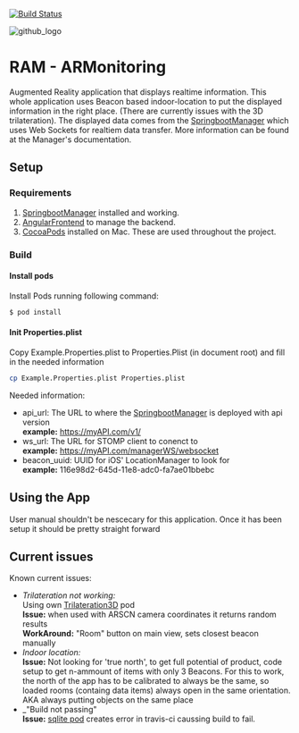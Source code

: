 [![Build Status](https://travis-ci.org/FinalworkDigX/ARMonitoringApp.svg?branch=master)](https://travis-ci.org/FinalworkDigX/ARMonitoringApp)

<img src="https://i.imgur.com/hvj4iMi.png" alt="github_logo"/>


# RAM - ARMonitoring

Augmented Reality application that displays realtime information. This whole application uses Beacon based indoor-location to put the displayed information in the right place. (There are currently issues with the 3D trilateration).
The displayed data comes from the [SpringbootManager](https://github.com/FinalworkDigX/SpringbootManager) which uses Web Sockets for realtiem data transfer. More information can be found at the Manager's documentation.


## Setup
### Requirements
1. [SpringbootManager](https://github.com/FinalworkDigX/SpringbootManager) installed and working.
2. [AngularFrontend](https://github.com/FinalworkDigX/AngularFrontend) to manage the backend.
3. [CocoaPods](https://guides.cocoapods.org/using/getting-started.html) installed on Mac. These are used throughout the project.

### Build
#### Install pods
Install Pods running following command:

```bash
$ pod install
```

#### Init Properties.plist
Copy Example.Properties.plist to Properties.Plist (in document root) and fill in the needed information

```bash
cp Example.Properties.plist Properties.plist
```
Needed information:
* api_url: The URL to where the [SpringbootManager](https://github.com/FinalworkDigX/SpringbootManager) is deployed with api version<br/>
__example:__ https://myAPI.com/v1/
* ws_url: The URL for STOMP client to conenct to<br/>
__example:__ https://myAPI.com/managerWS/websocket
* beacon_uuid: UUID for iOS' LocationManager to look for<br/>
__example:__ 116e98d2-645d-11e8-adc0-fa7ae01bbebc

## Using the App
User manual shouldn't be nescecary for this application. Once it has been setup it should be pretty straight forward

## Current issues
Known current issues:
* _Trilateration not working:_<br/>
    Using own [Trilateration3D](https://github.com/PudiPudi/Trilateration3D) pod<br/>
    __Issue:__ when used with ARSCN camera coordinates it returns random results<br/>
    __WorkAround:__ "Room" button on main view, sets closest beacon manually
* _Indoor location:_<br/>
    __Issue:__ Not looking for 'true north', to get full potential of product, code setup to get n-ammount of items with only 3 Beacons. For this to work, the north of the app has to be calibrated to always be the same, so loaded rooms (containg data items) always open in the same orientation. AKA always putting objects on the same place
* _"Build not passing"<br/>
    __Issue:__ [sqlite pod](https://github.com/stephencelis/SQLite.swift) creates error in travis-ci caussing build to fail.
